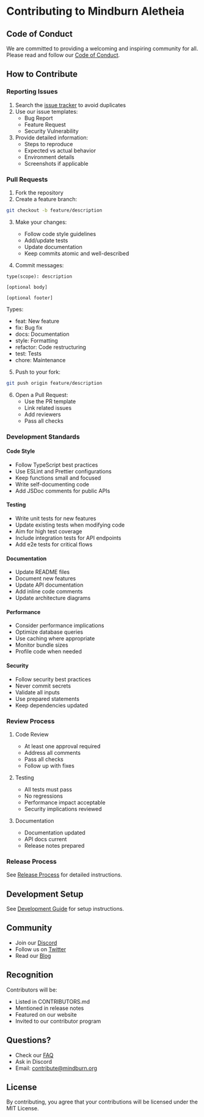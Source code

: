 # Contributing to Mindburn Aletheia

## Code of Conduct

We are committed to providing a welcoming and inspiring community for all. Please read and follow our [Code of Conduct](CODE_OF_CONDUCT.md).

## How to Contribute

### Reporting Issues

1. Search the [issue tracker](https://github.com/mindburn/aletheia/issues) to avoid duplicates
2. Use our issue templates:
   - Bug Report
   - Feature Request
   - Security Vulnerability
3. Provide detailed information:
   - Steps to reproduce
   - Expected vs actual behavior
   - Environment details
   - Screenshots if applicable

### Pull Requests

1. Fork the repository
2. Create a feature branch:

```bash
git checkout -b feature/description
```

3. Make your changes:

   - Follow code style guidelines
   - Add/update tests
   - Update documentation
   - Keep commits atomic and well-described

4. Commit messages:

```
type(scope): description

[optional body]

[optional footer]
```

Types:

- feat: New feature
- fix: Bug fix
- docs: Documentation
- style: Formatting
- refactor: Code restructuring
- test: Tests
- chore: Maintenance

5. Push to your fork:

```bash
git push origin feature/description
```

6. Open a Pull Request:
   - Use the PR template
   - Link related issues
   - Add reviewers
   - Pass all checks

### Development Standards

#### Code Style

- Follow TypeScript best practices
- Use ESLint and Prettier configurations
- Keep functions small and focused
- Write self-documenting code
- Add JSDoc comments for public APIs

#### Testing

- Write unit tests for new features
- Update existing tests when modifying code
- Aim for high test coverage
- Include integration tests for API endpoints
- Add e2e tests for critical flows

#### Documentation

- Update README files
- Document new features
- Update API documentation
- Add inline code comments
- Update architecture diagrams

#### Performance

- Consider performance implications
- Optimize database queries
- Use caching where appropriate
- Monitor bundle sizes
- Profile code when needed

#### Security

- Follow security best practices
- Never commit secrets
- Validate all inputs
- Use prepared statements
- Keep dependencies updated

### Review Process

1. Code Review

   - At least one approval required
   - Address all comments
   - Pass all checks
   - Follow up with fixes

2. Testing

   - All tests must pass
   - No regressions
   - Performance impact acceptable
   - Security implications reviewed

3. Documentation
   - Documentation updated
   - API docs current
   - Release notes prepared

### Release Process

See [Release Process](../release/RELEASE_PROCESS.md) for detailed instructions.

## Development Setup

See [Development Guide](../development/README.md) for setup instructions.

## Community

- Join our [Discord](https://discord.gg/mindburn)
- Follow us on [Twitter](https://twitter.com/mindburn)
- Read our [Blog](https://blog.mindburn.org)

## Recognition

Contributors will be:

- Listed in CONTRIBUTORS.md
- Mentioned in release notes
- Featured on our website
- Invited to our contributor program

## Questions?

- Check our [FAQ](../FAQ.md)
- Ask in Discord
- Email: contribute@mindburn.org

## License

By contributing, you agree that your contributions will be licensed under the MIT License.
